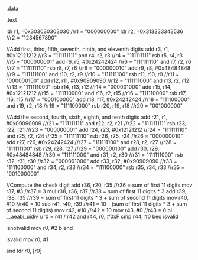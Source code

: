 .data

.text

ldr r1, =0x303030303030  //r1 = "000000000"
ldr r2, =0x313233343536  //r2 = "1234567890"

//Add first, third, fifth, seventh, ninth, and eleventh digits
add r3, r1, #0x12121212  //r3 = "111111111"
and r4, r2, r3          //r4 = "111111111"
rsb r5, r4, r3          //r5 = "000000001"
add r6, r5, #0x24242424  //r6 = "111111110"
and r7, r2, r6          //r7 = "111111110"
rsb r8, r7, r6          //r8 = "000000010"
add r9, r8, #0x48484848  //r9 = "111111100"
and r10, r2, r9         //r10 = "111111100"
rsb r11, r10, r9        //r11 = "000000100"
add r12, r11, #0x90909090 //r12 = "111111000"
and r13, r2, r12        //r13 = "111111000"
rsb r14, r13, r12       //r14 = "000001000"
add r15, r14, #0x12121212 //r15 = "111110000"
and r16, r2, r15        //r16 = "111110000"
rsb r17, r16, r15       //r17 = "000100000"
add r18, r17, #0x24242424 //r18 = "111100000"
and r19, r2, r18        //r19 = "111100000"
rsb r20, r19, r18       //r20 = "001000000"

//Add the second, fourth, sixth, eighth, and tenth digits
add r21, r1, #0x09090909  //r21 = "111111111"
and r22, r2, r21         //r22 = "111111111"
rsb r23, r22, r21        //r23 = "000000001"
add r24, r23, #0x12121212 //r24 = "111111110"
and r25, r2, r24         //r25 = "111111110"
rsb r26, r25, r24        //r26 = "000000010"
add r27, r26, #0x24242424 //r27 = "111111100"
and r28, r2, r27         //r28 = "111111100"
rsb r29, r28, r27        //r29 = "000000100"
add r30, r29, #0x48484848 //r30 = "111111000"
and r31, r2, r30         //r31 = "111111000"
rsb r32, r31, r30        //r32 = "000001000"
add r33, r32, #0x90909090 //r33 = "111100000"
and r34, r2, r33         //r34 = "111100000"
rsb r35, r34, r33        //r35 = "001000000"

//Compute the check digit
add r36, r20, r35        //r36 = sum of first 11 digits
mov r37, #3              //r37 = 3
mul r38, r36, r37        //r38 = sum of first 11 digits * 3
add r39, r38, r35        //r39 = sum of first 11 digits * 3 + sum of second 11 digits
mov r40, #10             //r40 = 10
sub r41, r40, r39        //r41 = 10 - (sum of first 11 digits * 3 + sum of second 11 digits)
mov r42, #10             //r42 = 10
mov r43, #0              //r43 = 0
bl __aeabi_uidiv         //r0 = r41 / r42
and r44, r0, #0xF
cmp r44, #0
beq isvalid

isnotvalid
mov r0, #2
b end

isvalid
mov r0, #1

end
ldr r0, [r0]
